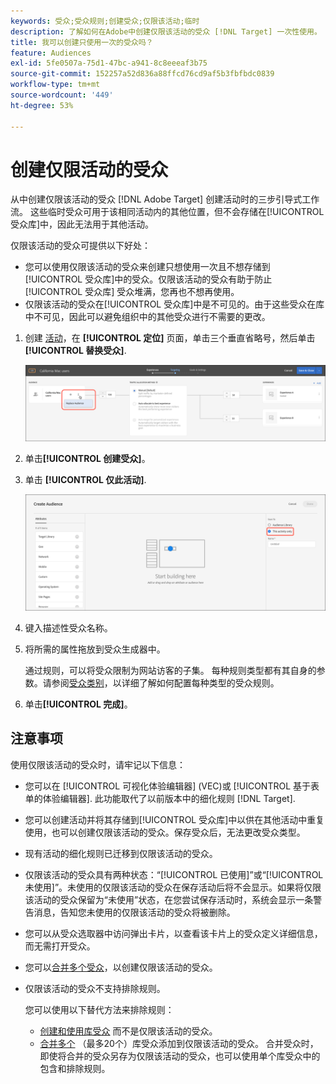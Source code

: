 ```yaml
---
keywords: 受众;受众规则;创建受众;仅限该活动;临时
description: 了解如何在Adobe中创建仅限该活动的受众 [!DNL Target] 一次性使用。
title: 我可以创建只使用一次的受众吗？
feature: Audiences
exl-id: 5fe0507a-75d1-47bc-a941-8c8eeeaf3b75
source-git-commit: 152257a52d836a88ffcd76cd9af5b3fbfbdc0839
workflow-type: tm+mt
source-wordcount: '449'
ht-degree: 53%

---
```


# 创建仅限活动的受众

从中创建仅限该活动的受众 [!DNL Adobe Target] 创建活动时的三步引导式工作流。 这些临时受众可用于该相同活动内的其他位置，但不会存储在[!UICONTROL 受众库]中，因此无法用于其他活动。

仅限该活动的受众可提供以下好处：

* 您可以使用仅限该活动的受众来创建只想使用一次且不想存储到[!UICONTROL 受众库]中的受众。仅限该活动的受众有助于防止 [!UICONTROL 受众库] 受众堆满，您再也不想再使用。
* 仅限该活动的受众在[!UICONTROL 受众库]中是不可见的。由于这些受众在库中不可见，因此可以避免组织中的其他受众进行不需要的更改。

1. 创建 [活动](/help/main/c-activities/activities.md#concept_D317A95A1AB54674BA7AB65C7985BA03)，在 **[!UICONTROL 定位]** 页面，单击三个垂直省略号，然后单击 **[!UICONTROL 替换受众]**.

   ![步骤结果](assets/edit_audience.png)

1. 单击&#x200B;**[!UICONTROL 创建受众]**。

1. 单击 **[!UICONTROL 仅此活动]**.

   ![](assets/activity-only-aud.png)

1. 键入描述性受众名称。
1. 将所需的属性拖放到受众生成器中。

   通过规则，可以将受众限制为网站访客的子集。 每种规则类型都有其自身的参数。请参阅[受众类别](/help/main/c-target/c-audiences/c-target-rules/target-rules.md#concept_E3A77E42F1644503A829B5107B20880D)，以详细了解如何配置每种类型的受众规则。

1. 单击&#x200B;**[!UICONTROL 完成]**。

## 注意事项

使用仅限该活动的受众时，请牢记以下信息：

* 您可以在 [!UICONTROL 可视化体验编辑器] (VEC)或 [!UICONTROL 基于表单的体验编辑器]. 此功能取代了以前版本中的细化规则 [!DNL Target].
* 您可以创建活动并将其存储到[!UICONTROL 受众库]中以供在其他活动中重复使用，也可以创建仅限该活动的受众。保存受众后，无法更改受众类型。
* 现有活动的细化规则已迁移到仅限该活动的受众。
* 仅限该活动的受众具有两种状态：“[!UICONTROL 已使用]”或“[!UICONTROL 未使用]”。未使用的仅限该活动的受众在保存活动后将不会显示。如果将仅限该活动的受众保留为“未使用”状态，在您尝试保存活动时，系统会显示一条警告消息，告知您未使用的仅限该活动的受众将被删除。
* 您可以从受众选取器中访问弹出卡片，以查看该卡片上的受众定义详细信息，而无需打开受众。
* 您可以[合并多个受众](/help/main/c-target/combining-multiple-audiences.md#concept_A7386F1EA4394BD2AB72399C225981E5)，以创建仅限该活动的受众。
* 仅限该活动的受众不支持排除规则。

   您可以使用以下替代方法来排除规则：

   * [创建和使用库受众](/help/main/c-target/c-audiences/create-audience.md) 而不是仅限该活动的受众。
   * [合并多个](/help/main/c-target/combining-multiple-audiences.md#concept_A7386F1EA4394BD2AB72399C225981E5) （最多20个）库受众添加到仅限该活动的受众。 合并受众时，即使将合并的受众另存为仅限该活动的受众，也可以使用单个库受众中的包含和排除规则。
